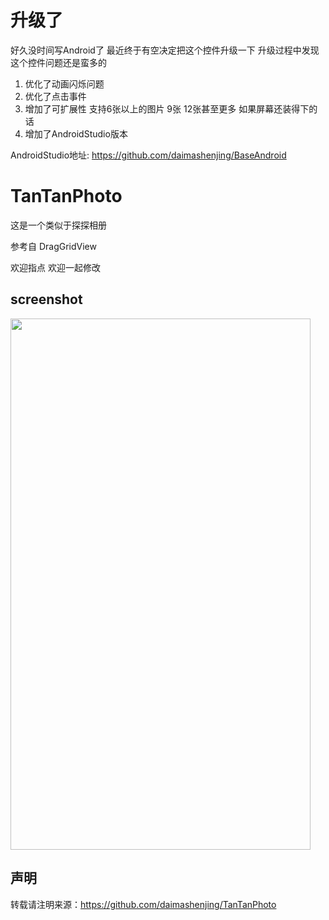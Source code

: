 # 升级了

好久没时间写Android了 最近终于有空决定把这个控件升级一下  升级过程中发现这个控件问题还是蛮多的

1. 优化了动画闪烁问题
2. 优化了点击事件
3. 增加了可扩展性 支持6张以上的图片 9张 12张甚至更多  如果屏幕还装得下的话 
4. 增加了AndroidStudio版本

AndroidStudio地址: https://github.com/daimashenjing/BaseAndroid

# TanTanPhoto
这是一个类似于探探相册

参考自 DragGridView 

欢迎指点  欢迎一起修改  

## screenshot 

<img alt="" class="mini-loader" src="https://github.com/daimashenjing/TanTanPhoto/blob/master/Screenshot/GIF_20160407_145036.gif?raw=true" height="850"  width="480" />

## 声明

转载请注明来源：https://github.com/daimashenjing/TanTanPhoto



